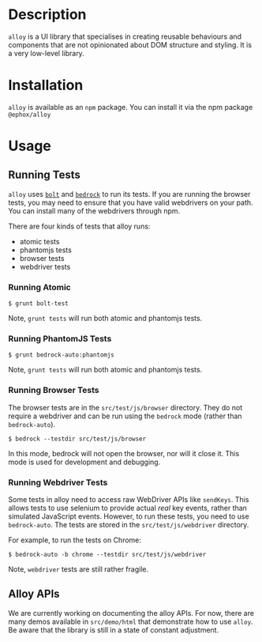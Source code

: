 # Description

`alloy` is a UI library that specialises in creating reusable behaviours and components that are not opinionated about DOM structure and styling. It is a very low-level library.

# Installation

`alloy` is available as an `npm` package. You can install it via the npm package `@ephox/alloy`

# Usage

## Running Tests

`alloy` uses [`bolt`](https://www.npmjs.com/package/@ephox/bolt) and [`bedrock`](https://www.npmjs.com/package/@ephox/bedrock) to run its tests. If you are running the browser tests, you may need to ensure that you have valid webdrivers on your path. You can install many of the webdrivers through npm.

There are four kinds of tests that alloy runs:

* atomic tests
* phantomjs tests
* browser tests
* webdriver tests

### Running Atomic

`$ grunt bolt-test`

Note, `grunt tests` will run both atomic and phantomjs tests.

### Running PhantomJS Tests

`$ grunt bedrock-auto:phantomjs`

Note, `grunt tests` will run both atomic and phantomjs tests.

### Running Browser Tests

The browser tests are in the `src/test/js/browser` directory. They do not require a webdriver and can be run using the `bedrock` mode (rather than `bedrock-auto`).

`$ bedrock --testdir src/test/js/browser`

In this mode, bedrock will not open the browser, nor will it close it. This mode is used for development and debugging.

### Running Webdriver Tests

Some tests in alloy need to access raw WebDriver APIs like `sendKeys`. This allows tests to use selenium to provide actual *real* key events, rather than simulated JavaScript events. However, to run these tests, you need to use `bedrock-auto`. The tests are stored in the `src/test/js/webdriver` directory.

For example, to run the tests on Chrome:

`$ bedrock-auto -b chrome --testdir src/test/js/webdriver`

Note, `webdriver` tests are still rather fragile.

## Alloy APIs

We are currently working on documenting the alloy APIs. For now, there are many demos available in `src/demo/html` that demonstrate how to use `alloy`. Be aware that the library is still in a state of constant adjustment.